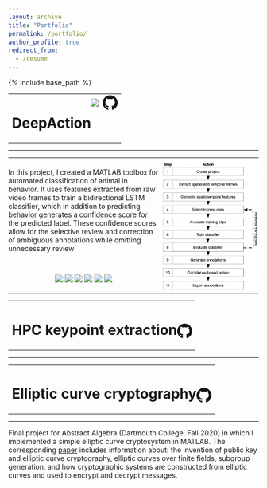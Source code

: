 ```yaml
---
layout: archive
title: "Portfolio"
permalink: /portfolio/
author_profile: true
redirect_from:
  - /resume
---
```


{% include base_path %}


<table width="100%" style="border:none;margin-bottom:0%;" >
<td style="border:none;">
<div style='float: left; text-align: left'><h1>DeepAction</h1></div>
<div style='float: right; text-align: right'><a href="https://www.biorxiv.org/content/10.1101/2022.06.20.496909v1"><img align="center" src="https://www.biorxiv.org/sites/default/files/site_logo/bioRxiv_logo_homepage.png" style="height:30px"></a>&nbsp;&nbsp;<a href="https://github.com/carlwharris/DeepAction"><img align="center" src="../files/GitHub_logo.png" style="height: 30px"></a></div>
</td>
</table>
<hr>
<table width="100%" style="border:none;margin-top:0%;" >
<tr style="width:100%;border:none;">
<td style="border:none;padding:0px" width="50%">
<p>In this project, I created a MATLAB toolbox for automated classification of animal in behavior. It uses features extracted from raw video frames to train a bidirectional LSTM classifier, which in addition to predicting behavior generates a confidence score for the predicted label. These confidence scores allow for the selective review and correction of ambiguous annotations while omitting unnecessary review.</p>
</td>
<td style="border:none;padding:0px;vertical-align:top;" rowspan ="2">
<img src="../files/workflow.png" style="max-width:100%;height:auto;">
</td>
</tr>
<tr style="width:100%;border:none;background-color:rgba(0, 0, 0, 0);">
<td style="border:none; padding:0px;vertical-align:top;padding-top:10px" width="60%">
<p align="center">
<img src="../files/home_cage_50.gif" width="32%">
<img src="../files/CRIM13S-785.gif" width="32%">

<img src="../files/CRIM13T-203.gif" width="32%">
<img src="../files/home_cage_182.gif" width="32%">
<img src="../files/CRIM13S-1785.gif" width="32%">
<img src="../files/CRIM13T-256.gif" width="32%">
</p>
</td>
</tr>
</table>

<table width="100%" style="border:none;margin-bottom:0%;">
<td style="border:none;">
<div style='float: left; text-align: left'><h1>HPC keypoint extraction</h1></div>
<div style='float: right; text-align: right'><h1><a href="https://github.com/carlwharris/Discovery-DLC-processing"><img align="center" src="../files/GitHub_logo.png" style="height: 30px"></a></h1></div>
</td>
</table>
<hr>



<table width="100%" style="border:none;margin-bottom:0%;">
<td style="border:none;">
<div style='float: left; text-align: left'><h1>Elliptic curve cryptography</h1></div>
<div style='float: right; text-align: right'><h1><a href="https://github.com/carlwharris/elliptic-curve-cryptosystems"><img align="center" src="../files/GitHub_logo.png" style="height: 30px"></a></h1></div>
</td>
</table>
<hr>
<p>Final project for Abstract Algebra (Dartmouth College, Fall 2020) in which I implemented a simple elliptic curve cryptosystem in MATLAB. The corresponding <a href="https://github.com/carlwharris/elliptic-curve-cryptosystems/blob/main/ECC%20Project%20Paper.pdf">paper</a> includes information about: the invention of public key and elliptic curve cryptography, elliptic curves over finite fields, subgroup generation, and how cryptographic systems are constructed from elliptic curves and used to encrypt and decrypt messages.</p>
